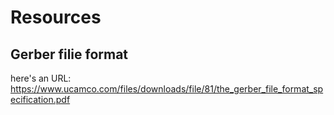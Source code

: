# Resources
## Gerber filie format
here's an URL:
https://www.ucamco.com/files/downloads/file/81/the_gerber_file_format_specification.pdf

